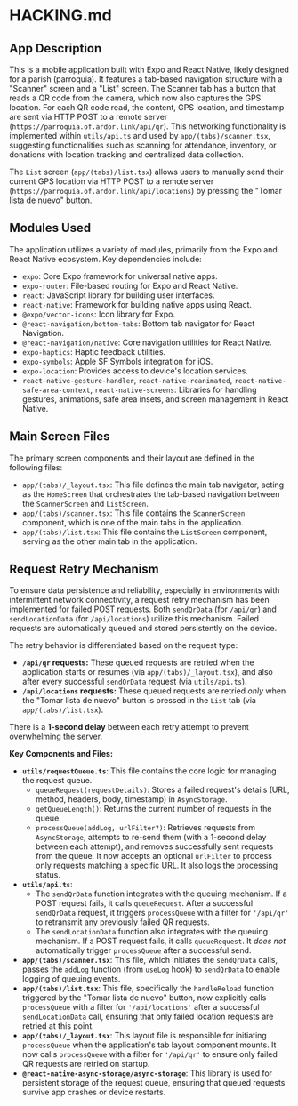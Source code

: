 # HACKING.md

## App Description

This is a mobile application built with Expo and React Native, likely designed for a parish (parroquia). It features a tab-based navigation structure with a "Scanner" screen and a "List" screen. The Scanner tab has a button that reads a QR code from the camera, which now also captures the GPS location. For each QR code read, the content, GPS location, and timestamp are sent via HTTP POST to a remote server (`https://parroquia.of.ardor.link/api/qr`). This networking functionality is implemented within `utils/api.ts` and used by `app/(tabs)/scanner.tsx`, suggesting functionalities such as scanning for attendance, inventory, or donations with location tracking and centralized data collection.

The `List` screen (`app/(tabs)/list.tsx`) allows users to manually send their current GPS location via HTTP POST to a remote server (`https://parroquia.of.ardor.link/api/locations`) by pressing the "Tomar lista de nuevo" button.

## Modules Used

The application utilizes a variety of modules, primarily from the Expo and React Native ecosystem. Key dependencies include:

- `expo`: Core Expo framework for universal native apps.
- `expo-router`: File-based routing for Expo and React Native.
- `react`: JavaScript library for building user interfaces.
- `react-native`: Framework for building native apps using React.
- `@expo/vector-icons`: Icon library for Expo.
- `@react-navigation/bottom-tabs`: Bottom tab navigator for React Navigation.
- `@react-navigation/native`: Core navigation utilities for React Native.
- `expo-haptics`: Haptic feedback utilities.
- `expo-symbols`: Apple SF Symbols integration for iOS.
- `expo-location`: Provides access to device's location services.
- `react-native-gesture-handler`, `react-native-reanimated`, `react-native-safe-area-context`, `react-native-screens`: Libraries for handling gestures, animations, safe area insets, and screen management in React Native.

## Main Screen Files

The primary screen components and their layout are defined in the following files:

- `app/(tabs)/_layout.tsx`: This file defines the main tab navigator, acting as the `HomeScreen` that orchestrates the tab-based navigation between the `ScannerScreen` and `ListScreen`.
- `app/(tabs)/scanner.tsx`: This file contains the `ScannerScreen` component, which is one of the main tabs in the application.
- `app/(tabs)/list.tsx`: This file contains the `ListScreen` component, serving as the other main tab in the application.

## Request Retry Mechanism

To ensure data persistence and reliability, especially in environments with intermittent network connectivity, a request retry mechanism has been implemented for failed POST requests. Both `sendQrData` (for `/api/qr`) and `sendLocationData` (for `/api/locations`) utilize this mechanism. Failed requests are automatically queued and stored persistently on the device.

The retry behavior is differentiated based on the request type:

-   **`/api/qr` requests:** These queued requests are retried when the application starts or resumes (via `app/(tabs)/_layout.tsx`), and also after every successful `sendQrData` request (via `utils/api.ts`).
-   **`/api/locations` requests:** These queued requests are retried *only* when the "Tomar lista de nuevo" button is pressed in the `List` tab (via `app/(tabs)/list.tsx`).

There is a **1-second delay** between each retry attempt to prevent overwhelming the server.

**Key Components and Files:**

-   **`utils/requestQueue.ts`**: This file contains the core logic for managing the request queue.
    -   `queueRequest(requestDetails)`: Stores a failed request's details (URL, method, headers, body, timestamp) in `AsyncStorage`.
    -   `getQueueLength()`: Returns the current number of requests in the queue.
    -   `processQueue(addLog, urlFilter?)`: Retrieves requests from `AsyncStorage`, attempts to re-send them (with a 1-second delay between each attempt), and removes successfully sent requests from the queue. It now accepts an optional `urlFilter` to process only requests matching a specific URL. It also logs the processing status.
-   **`utils/api.ts`**:
    -   The `sendQrData` function integrates with the queuing mechanism. If a POST request fails, it calls `queueRequest`. After a successful `sendQrData` request, it triggers `processQueue` with a filter for `'/api/qr'` to retransmit any previously failed QR requests.
    -   The `sendLocationData` function also integrates with the queuing mechanism. If a POST request fails, it calls `queueRequest`. It *does not* automatically trigger `processQueue` after a successful send.
-   **`app/(tabs)/scanner.tsx`**: This file, which initiates the `sendQrData` calls, passes the `addLog` function (from `useLog` hook) to `sendQrData` to enable logging of queuing events.
-   **`app/(tabs)/list.tsx`**: This file, specifically the `handleReload` function triggered by the "Tomar lista de nuevo" button, now explicitly calls `processQueue` with a filter for `'/api/locations'` after a successful `sendLocationData` call, ensuring that only failed location requests are retried at this point.
-   **`app/(tabs)/_layout.tsx`**: This layout file is responsible for initiating `processQueue` when the application's tab layout component mounts. It now calls `processQueue` with a filter for `'/api/qr'` to ensure only failed QR requests are retried on startup.
-   **`@react-native-async-storage/async-storage`**: This library is used for persistent storage of the request queue, ensuring that queued requests survive app crashes or device restarts.
